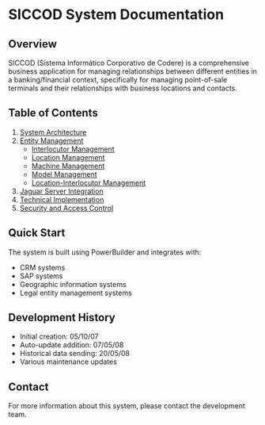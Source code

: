 # SICCOD System Documentation

## Overview
SICCOD (Sistema Informático Corporativo de Codere) is a comprehensive business application for managing relationships between different entities in a banking/financial context, specifically for managing point-of-sale terminals and their relationships with business locations and contacts.

## Table of Contents
1. [System Architecture](./docs/architecture.md)
2. [Entity Management](./docs/entity-management.md)
   - [Interlocutor Management](./docs/entities/interlocutor.md)
   - [Location Management](./docs/entities/location.md)
   - [Machine Management](./docs/entities/machine.md)
   - [Model Management](./docs/entities/model.md)
   - [Location-Interlocutor Management](./docs/entities/location-interlocutor.md)
3. [Jaguar Server Integration](./docs/jaguar-integration.md)
4. [Technical Implementation](./docs/technical-implementation.md)
5. [Security and Access Control](./docs/security.md)

## Quick Start
The system is built using PowerBuilder and integrates with:
- CRM systems
- SAP systems
- Geographic information systems
- Legal entity management systems

## Development History
- Initial creation: 05/10/07
- Auto-update addition: 07/05/08
- Historical data sending: 20/05/08
- Various maintenance updates

## Contact
For more information about this system, please contact the development team. 